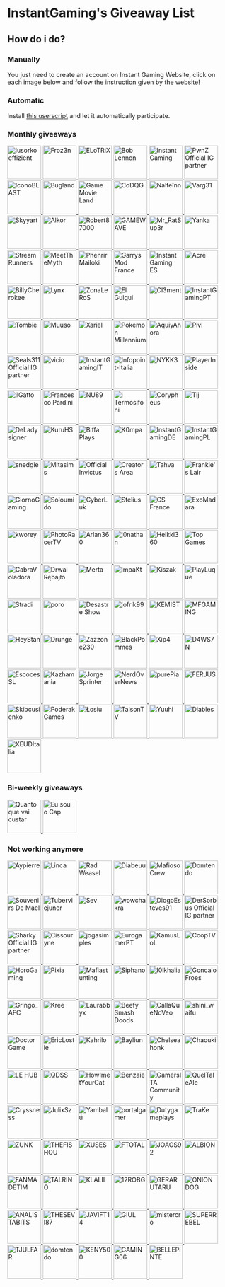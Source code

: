 # InstantGaming's Giveaway List

## How do i do?

### Manually

You just need to create an account on Instant Gaming Website, click on each image below and follow the instruction given by the website!

### Automatic

Install [this userscript](https://github.com/enzomtpYT/InstantGaming-Giveaway-AutoParticipate) and let it automatically participate.


### Monthly giveaways

<p id="Monthly giveaways" align="left">
    <a class="giveaway" href="https://www.instant-gaming.com/fr/giveaway/LUSORKOEFFIZIENT" target="_blank" rel="noreferrer">
        <img src="https://gaming-cdn.com/images/avatars/8124578-1565266897.jpg" alt="lusorkoeffizient" width="76" height="76" />
    </a> 
    <a class="giveaway" href="https://www.instant-gaming.com/fr/giveaway/FROZ3N" target="_blank" rel="noreferrer">
        <img src="https://gaming-cdn.com/images/avatars/1016668-1682448159.jpg" alt="Froz3n" width="76" height="76" />
    </a> 
    <a class="giveaway" href="https://www.instant-gaming.com/fr/giveaway/ELOTRIX" target="_blank" rel="noreferrer">
        <img src="https://gaming-cdn.com/images/avatars/9351061-1578514985.jpg" alt="ELoTRiX" width="76" height="76" />
    </a> 
    <a class="giveaway" href="https://www.instant-gaming.com/fr/giveaway/BOBLENNON" target="_blank" rel="noreferrer">
        <img src="https://gaming-cdn.com/images/avatars/12254287-1660306272.jpg" alt="Bob Lennon" width="76" height="76" />
    </a>
    <a class="giveaway" href="https://www.instant-gaming.com/fr/giveaway/INSTANTGAMING" target="_blank" rel="noreferrer">
        <img src="https://gaming-cdn.com/images/avatars/2700115-1546959181.jpg" alt="Instant Gaming" width="76" height="76" />
    </a> 
    <a class="giveaway" href="https://www.instant-gaming.com/fr/giveaway/SUPREMELEADER" target="_blank" rel="noreferrer">
        <img src="https://gaming-cdn.com/images/avatars/1716955-1681777192.jpg" alt="PwnZ Official IG partner" width="76" height="76" />
    </a> 
    <a class="giveaway" href="https://www.instant-gaming.com/fr/giveaway/ICONOBLAST" target="_blank" rel="noreferrer">
        <img src="https://gaming-cdn.com/images/avatars/173704-1571080323.jpg" alt="IconoBLAST" width="76" height="76" />
    </a> 
    <a class="giveaway" href="https://www.instant-gaming.com/fr/giveaway/bugland" target="_blank" rel="noreferrer">
        <img src="https://gaming-cdn.com/images/avatars/3009082-1540312665.jpg" alt="Bugland" width="76" height="76" />
    </a> 
    <a class="giveaway" href="https://www.instant-gaming.com/fr/giveaway/GAMEMOVIELAND" target="_blank" rel="noreferrer">
        <img src="https://gaming-cdn.com/images/avatars/170629-1547987125.jpg" alt="Game Movie Land" width="76" height="76" />
    </a> 
    <a class="giveaway" href="https://www.instant-gaming.com/fr/giveaway/CODQG" target="_blank" rel="noreferrer">
        <img src="https://gaming-cdn.com/images/avatars/452863-1561392211.jpg" alt="CoDQG" width="76" height="76" />
    </a> 
    <a class="giveaway" href="https://www.instant-gaming.com/fr/giveaway/NALFEINN" target="_blank" rel="noreferrer">
        <img src="https://gaming-cdn.com/images/avatars/2210688-1649113160.jpg" alt="Nalfeïnn" width="76" height="76" />
    </a> 
    <a class="giveaway" href="https://www.instant-gaming.com/fr/giveaway/VARG" target="_blank" rel="noreferrer">
        <img src="https://gaming-cdn.com/images/avatars/5518320-1553640087.jpg" alt="Varg31" width="76" height="76" />
    </a> 
    <a class="giveaway" href="https://www.instant-gaming.com/fr/giveaway/skyyart" target="_blank" rel="noreferrer">
        <img src="https://gaming-cdn.com/images/avatars/8099122-1564755224.jpg" alt="Skyyart" width="76" height="76" />
    </a> 
    <a class="giveaway" href="https://www.instant-gaming.com/fr/giveaway/ALKOR" target="_blank" rel="noreferrer">
        <img src="https://gaming-cdn.com/images/avatars/4684425-1617274240.jpg" alt="Alkor" width="76" height="76" />
    </a> 
    <a class="giveaway" href="https://www.instant-gaming.com/fr/giveaway/ROBERT" target="_blank" rel="noreferrer">
        <img src="https://gaming-cdn.com/images/avatars/765860-1527847205.jpg" alt="Robert87000" width="76" height="76" />
    </a> 
    <a class="giveaway" href="https://www.instant-gaming.com/fr/giveaway/GAMEWAVE" target="_blank" rel="noreferrer">
        <img src="https://gaming-cdn.com/images/avatars/3297504-1554723487.jpg" alt="GAMEWAVE" width="76" height="76" />
    </a> 
    <a class="giveaway" href="https://www.instant-gaming.com/fr/giveaway/RATSUPER" target="_blank" rel="noreferrer">
        <img src="https://gaming-cdn.com/images/avatars/162664-1527173086.jpg" alt="Mr_RatSup3r" width="76" height="76" />
    </a> 
    <a class="giveaway" href="https://www.instant-gaming.com/fr/giveaway/YANKA" target="_blank" rel="noreferrer">
        <img src="https://gaming-cdn.com/images/avatars/17791717-1684537536.jpg" alt="Yanka" width="76" height="76" />
    </a> 
    <a class="giveaway" href="https://www.instant-gaming.com/fr/giveaway/STREAMRUNNERS" target="_blank" rel="noreferrer">
        <img src="https://gaming-cdn.com/images/avatars/15530490-1634564097.jpg" alt="StreamRunners" width="76" height="76" />
    </a> 
    <a class="giveaway" href="https://www.instant-gaming.com/fr/giveaway/MeetTheMyth" target="_blank" rel="noreferrer">
        <img src="https://gaming-cdn.com/images/avatars/911134-1650630244.jpg" alt="MeetTheMyth" width="76" height="76" />
    </a> 
    <a class="giveaway" href="https://www.instant-gaming.com/fr/giveaway/PHENRIR" target="_blank" rel="noreferrer">
        <img src="https://gaming-cdn.com/images/avatars/16050488-1638352180.jpg" alt="Phenrir Mailoki" width="76" height="76" />
    </a> 
    <a class="giveaway" href="https://www.instant-gaming.com/fr/giveaway/GMODFR" target="_blank" rel="noreferrer">
        <img src="https://gaming-cdn.com/images/avatars/15499812-1646775114.jpg" alt="Garrys Mod France" width="76" height="76" />
    </a> 
    <a class="giveaway" href="https://www.instant-gaming.com/fr/giveaway/INSTANTGAMINGES" target="_blank" rel="noreferrer">
        <img src="https://gaming-cdn.com/images/avatars/825485-1683532505.jpg" alt="Instant Gaming ES" width="76" height="76" />
    </a> 
    <a class="giveaway" href="https://www.instant-gaming.com/fr/giveaway/ACRE" target="_blank" rel="noreferrer">
        <img src="https://gaming-cdn.com/images/avatars/2550652-1614044439.jpg" alt="Acre" width="76" height="76" />
    </a> 
    <a class="giveaway" href="https://www.instant-gaming.com/fr/giveaway/BILLYCHEROKEE" target="_blank" rel="noreferrer">
        <img src="https://gaming-cdn.com/images/avatars/2072378-1604485229.jpg" alt="BillyCherokee" width="76" height="76" />
    </a> 
    <a class="giveaway" href="https://www.instant-gaming.com/fr/giveaway/LYNX" target="_blank" rel="noreferrer">
        <img src="https://gaming-cdn.com/images/avatars/2437583-1659723926.jpg" alt="Lynx" width="76" height="76" />
    </a> 
    <a class="giveaway" href="https://www.instant-gaming.com/fr/giveaway/ZONALEROS" target="_blank" rel="noreferrer">
        <img src="https://gaming-cdn.com/images/avatars/13745456-1614222765.jpg" alt="ZonaLeRoS" width="76" height="76" />
    </a> 
    <a class="giveaway" href="https://www.instant-gaming.com/fr/giveaway/GUIGUI" target="_blank" rel="noreferrer">
        <img src="https://gaming-cdn.com/images/avatars/262337-1647999658.jpg" alt="El Guigui" width="76" height="76" />
    </a> 
    <a class="giveaway" href="https://www.instant-gaming.com/fr/giveaway/PORAID" target="_blank" rel="noreferrer">
        <img src="https://gaming-cdn.com/images/avatars/5324059-1634130045.jpg" alt="Cl3ment" width="76" height="76" />
    </a> 
    <a class="giveaway" href="https://www.instant-gaming.com/fr/giveaway/INSTANTGAMINGPT" target="_blank" rel="noreferrer">
        <img src="https://gaming-cdn.com/images/avatars/16693760-1689603180.jpg" alt="InstantGamingPT" width="76" height="76" />
    </a> 
    <a class="giveaway" href="https://www.instant-gaming.com/fr/giveaway/TOMBIE" target="_blank" rel="noreferrer">
        <img src="https://gaming-cdn.com/images/avatars/7276237-1585753188.jpg" alt="Tombie" width="76" height="76" />
    </a> 
    <a class="giveaway" href="https://www.instant-gaming.com/fr/giveaway/muusoo" target="_blank" rel="noreferrer">
        <img src="https://gaming-cdn.com/images/avatars/6107700-1630593332.jpg" alt="Muuso" width="76" height="76" />
    </a> 
    <a class="giveaway" href="https://www.instant-gaming.com/fr/giveaway/xariel" target="_blank" rel="noreferrer">
        <img src="https://gaming-cdn.com/images/avatars/767265-1595434670.jpg" alt="Xariel" width="76" height="76" />
    </a> 
    <a class="giveaway" href="https://www.instant-gaming.com/fr/giveaway/POKEMONMILLENNIUM" target="_blank" rel="noreferrer">
        <img src="https://gaming-cdn.com/images/avatars/8857101-1582127081.jpg" alt="Pokemon Millennium" width="76" height="76"/>
    </a>
    <a class="giveaway" href="https://www.instant-gaming.com/fr/giveaway/AQUIYAHORA" target="_blank" rel="noreferrer">
        <img src="https://gaming-cdn.com/images/avatars/5219782-1581748271.jpg" alt="AquiyAhora" width="76" height="76" />
    </a> 
    <a class="giveaway" href="https://www.instant-gaming.com/fr/giveaway/PIVI" target="_blank" rel="noreferrer">
        <img src="https://gaming-cdn.com/images/avatars/8850456-1573572198.jpg" alt="Pivi" width="76" height="76" />
    </a> 
    <a class="giveaway" href="https://www.instant-gaming.com/fr/giveaway/Seals311" target="_blank" rel="noreferrer">
        <img src="https://gaming-cdn.com/images/avatars/3502745-1617900174.jpg" alt="Seals311 Official IG partner" width="76" height="76" />
    </a> 
    <a class="giveaway" href="https://www.instant-gaming.com/fr/giveaway/vicio" target="_blank" rel="noreferrer">
        <img src="https://gaming-cdn.com/images/avatars/881499-1523615431.jpg" alt="vicio" width="76" height="76" />
    </a> 
    <a class="giveaway" href="https://www.instant-gaming.com/fr/giveaway/INSTANTGAMINGITALIA" target="_blank" rel="noreferrer">
        <img src="https://gaming-cdn.com/images/avatars/7534356-1687868492.jpg" alt="InstantGamingIT" width="76" height="76" />
    </a> 
    <a class="giveaway" href="https://www.instant-gaming.com/fr/giveaway/INFOPOINT-ITALIA" target="_blank" rel="noreferrer">
        <img src="https://gaming-cdn.com/images/avatars/5022391-1620639580.jpg" alt="Infopoint-Italia" width="76" height="76" />
    </a> 
    <a class="giveaway" href="https://www.instant-gaming.com/fr/giveaway/NYKK3" target="_blank" rel="noreferrer">
        <img src="https://gaming-cdn.com/images/avatars/560668-1500305390.jpg" alt="NYKK3" width="76" height="76" />
    </a> 
    <a class="giveaway" href="https://www.instant-gaming.com/fr/giveaway/PLAYERINSIDE" target="_blank" rel="noreferrer">
        <img src="https://gaming-cdn.com/images/avatars/1115181-1694833323.jpg" alt="PlayerInside" width="76" height="76" />
    </a> 
    <a class="giveaway" href="https://www.instant-gaming.com/fr/giveaway/ILGATTOSULTUBO" target="_blank" rel="noreferrer">
        <img src="https://gaming-cdn.com/images/avatars/539151-1690300630.jpg" alt="ilGatto" width="76" height="76" />
    </a> 
    <a class="giveaway" href="https://www.instant-gaming.com/fr/giveaway/FRANCESCOPARDINI" target="_blank" rel="noreferrer">
        <img src="https://gaming-cdn.com/images/avatars/9461224-1581008870.jpg" alt="Francesco Pardini" width="76" height="76" />
    </a> 
    <a class="giveaway" href="https://www.instant-gaming.com/fr/giveaway/NU89" target="_blank" rel="noreferrer">
        <img src="https://gaming-cdn.com/images/avatars/3123668-1636629261.jpg" alt="NU89" width="76" height="76" />
    </a> 
    <a class="giveaway" href="https://www.instant-gaming.com/fr/giveaway/ITERMOSIFONI" target="_blank" rel="noreferrer">
        <img src="https://gaming-cdn.com/images/avatars/811973-1557938063.jpg" alt="i Termosifoni" width="76" height="76" />
    </a>
    <a class="giveaway" href="https://www.instant-gaming.com/fr/giveaway/CORYPHEUS" target="_blank" rel="noreferrer">
        <img src="https://gaming-cdn.com/images/avatars/15398397-1632480753.jpg" alt="Corypheus" width="76" height="76" />
    </a> 
    <a class="giveaway" href="https://www.instant-gaming.com/fr/giveaway/THETJI" target="_blank" rel="noreferrer">
        <img src="https://gaming-cdn.com/images/avatars/17123566-1647950384.jpg" alt="Tij" width="76" height="76" />
    </a> 
    <a class="giveaway" href="https://www.instant-gaming.com/fr/giveaway/deladysigner" target="_blank" rel="noreferrer">
        <img src="https://gaming-cdn.com/images/avatars/7761723-1615476784.jpg" alt="DeLadysigner" width="76" height="76" />
    </a> 
    <a class="giveaway" href="https://www.instant-gaming.com/fr/giveaway/KURU" target="_blank" rel="noreferrer">
        <img src="https://gaming-cdn.com/images/avatars/8991415-1574995082.jpg" alt="KuruHS" width="76" height="76" />
    </a> 
    <a class="giveaway" href="https://www.instant-gaming.com/fr/giveaway/biffa" target="_blank" rel="noreferrer">
        <img src="https://gaming-cdn.com/images/avatars/21867230-1698315461.jpg" alt="Biffa Plays" width="76" height="76" />
    </a> 
    <a class="giveaway" href="https://www.instant-gaming.com/fr/giveaway/K0MPA" target="_blank" rel="noreferrer">
        <img src="https://gaming-cdn.com/images/avatars/17310536-1649317648.jpg" alt="K0mpa" width="76" height="76" />
    </a> 
    <a class="giveaway" href="https://www.instant-gaming.com/fr/giveaway/instantgamingde" target="_blank" rel="noreferrer">
        <img src="https://gaming-cdn.com/images/avatars/2700115-1699892940.jpg" alt="InstantGamingDE" width="76" height="76" />
    </a> 
    <a class="giveaway" href="https://www.instant-gaming.com/fr/giveaway/INSTANTGAMINGPL" target="_blank" rel="noreferrer">
        <img src="https://gaming-cdn.com/images/avatars/2700115-1699892940.jpg" alt="InstantGamingPL" width="76" height="76" />
    </a> 
    <a class="giveaway" href="https://www.instant-gaming.com/fr/giveaway/snedgie" target="_blank" rel="noreferrer">
        <img src="https://gaming-cdn.com/images/avatars/23507458-1709662317.jpg" alt="snedgie" width="76" height="76" />
    </a> 
    <a class="giveaway" href="https://www.instant-gaming.com/fr/giveaway/mitasims" target="_blank" rel="noreferrer">
        <img src="https://gaming-cdn.com/images/avatars/20860359-1685554038.jpg" alt="Mitasims" width="76" height="76" />
    </a>
    <a class="giveaway" href="https://www.instant-gaming.com/fr/giveaway/officialinvictus" target="_blank" rel="noreferrer">
        <img src="https://gaming-cdn.com/images/avatars/21241269-1689851267.jpg" alt="Official Invictus" width="76" height="76" />
    </a>
    <a class="giveaway" href="https://www.instant-gaming.com/fr/giveaway/GCA" target="_blank" rel="noreferrer">
        <img src="https://gaming-cdn.com/images/avatars/3773947-1698238052.jpg" alt="Creators Area" width="76" height="76" />
    </a>
    <a class="giveaway" href="https://www.instant-gaming.com/fr/giveaway/tahva" target="_blank" rel="noreferrer">
        <img src="https://gaming-cdn.com/images/avatars/10646155-1708975800.jpg" alt="Tahva" width="76" height="76" />
    </a>
    <a class="giveaway" href="https://www.instant-gaming.com/fr/giveaway/frankieslair" target="_blank" rel="noreferrer">
        <img src="https://gaming-cdn.com/images/avatars/23820479-1712567596.jpg" alt="Frankie's Lair" width="76" height="76" />
    </a>
    <a class="giveaway" href="https://www.instant-gaming.com/fr/giveaway/GIORNOGAMING" target="_blank" rel="noreferrer">
        <img src="https://gaming-cdn.com/images/avatars/4011018-1561985872.jpg" alt="GiornoGaming" width="76" height="76" />
    </a>
    <a class="giveaway" href="https://www.instant-gaming.com/fr/giveaway/SOLOUMIDO" target="_blank" rel="noreferrer">
        <img src="https://gaming-cdn.com/images/avatars/12543134-1662069422.jpg" alt="Soloumido" width="76" height="76" />
    </a>
    <a class="giveaway" href="https://www.instant-gaming.com/fr/giveaway/CYBERLUK" target="_blank" rel="noreferrer">
        <img src="https://gaming-cdn.com/images/avatars/9983452-1617873810.jpg" alt="CyberLuk" width="76" height="76" />
    </a>
    <a class="giveaway" href="https://www.instant-gaming.com/fr/giveaway/STELIUS" target="_blank" rel="noreferrer">
        <img src="https://gaming-cdn.com/images/avatars/6294915-1637162339.jpg" alt="Stelius" width="76" height="76" />
    </a>
    <a class="giveaway" href="https://www.instant-gaming.com/fr/giveaway/CSGOFR" target="_blank" rel="noreferrer">
        <img src="https://gaming-cdn.com/images/avatars/1994535-1695849965.jpg" alt="CS France" width="76" height="76" />
    </a>
    <a class="giveaway" href="https://www.instant-gaming.com/fr/giveaway/EXOMADARA" target="_blank" rel="noreferrer">
        <img src="https://gaming-cdn.com/images/avatars/859995-1693223960.jpg" alt="ExoMadara" width="76" height="76" />
    </a>
    <a class="giveaway" href="https://www.instant-gaming.com/fr/giveaway/KWOREY" target="_blank" rel="noreferrer">
        <img src="https://gaming-cdn.com/images/avatars/1599623-1603853393.jpg" alt="kworey" width="76" height="76" />
    </a>
    <a class="giveaway" href="https://www.instant-gaming.com/fr/giveaway/PHOTORACERTV" target="_blank" rel="noreferrer">
        <img src="https://gaming-cdn.com/images/avatars/11519077-1621966067.jpg" alt="PhotoRacerTV" width="76" height="76" />
    </a>
    <a class="giveaway" href="https://www.instant-gaming.com/fr/giveaway/ARLAN360" target="_blank" rel="noreferrer">
        <img src="https://gaming-cdn.com/images/avatars/19166590-1670176579.jpg" alt="Arlan360" width="76" height="76" />
    </a>
    <a class="giveaway" href="https://www.instant-gaming.com/fr/giveaway/j0nathan" target="_blank" rel="noreferrer">
        <img src="https://gaming-cdn.com/images/avatars/32491-1612461730.jpg" alt="j0nathan" width="76" height="76" />
    </a>
    <a class="giveaway" href="https://www.instant-gaming.com/fr/giveaway/HEIKKI360" target="_blank" rel="noreferrer">
        <img src="https://gaming-cdn.com/images/avatars/7276336-1553876546.jpg" alt="Heikki360" width="76" height="76" />
    </a>
    <a class="giveaway" href="https://www.instant-gaming.com/fr/giveaway/topgames" target="_blank" rel="noreferrer">
        <img src="https://gaming-cdn.com/images/avatars/3694635-1636126807.jpg" alt="Top Games" width="76" height="76" />
    </a>
    <a class="giveaway" href="https://www.instant-gaming.com/fr/giveaway/CABRAVOLADORA" target="_blank" rel="noreferrer">
        <img src="https://gaming-cdn.com/images/avatars/367168-1463061235.jpg" alt="CabraVoladora" width="76" height="76" />
    </a>
    <a class="giveaway" href="https://www.instant-gaming.com/fr/giveaway/DRWAL" target="_blank" rel="noreferrer">
        <img src="https://gaming-cdn.com/images/avatars/16373643-1644843063.jpg" alt="Drwal Rębajło" width="76" height="76" />
    </a>
    <a class="giveaway" href="https://www.instant-gaming.com/fr/giveaway/MERTA" target="_blank" rel="noreferrer">
        <img src="https://gaming-cdn.com/images/avatars/16704111-1643815283.jpg" alt="Merta" width="76" height="76" />
    </a>
    <a class="giveaway" href="https://www.instant-gaming.com/fr/giveaway/IMPAKT" target="_blank" rel="noreferrer">
        <img src="https://gaming-cdn.com/images/avatars/9828884-1649672897.jpg" alt="impaKt" width="76" height="76" />
    </a>
    <a class="giveaway" href="https://www.instant-gaming.com/fr/giveaway/kiszak" target="_blank" rel="noreferrer">
        <img src="https://gaming-cdn.com/images/avatars/16472848-1693834365.jpg" alt="Kiszak" width="76" height="76" />
    </a>
    <a class="giveaway" href="https://www.instant-gaming.com/fr/giveaway/playluque" target="_blank" rel="noreferrer">
        <img src="https://gaming-cdn.com/images/avatars/21036547-1687441412.jpg" alt="PlayLuque" width="76" height="76" />
    </a>
    <a class="giveaway" href="https://www.instant-gaming.com/fr/giveaway/STRADI" target="_blank" rel="noreferrer">
        <img src="https://gaming-cdn.com/images/avatars/2544880-1691670477.jpg" alt="Stradi" width="76" height="76" />
    </a>
    <a class="giveaway" href="https://www.instant-gaming.com/fr/giveaway/poro" target="_blank" rel="noreferrer">
        <img src="https://gaming-cdn.com/images/avatars/24150014-1715595420.jpg" alt="poro" width="76" height="76" />
    </a>
    <a class="giveaway" href="https://www.instant-gaming.com/fr/giveaway/DESASTRESHOW" target="_blank" rel="noreferrer">
        <img src="https://gaming-cdn.com/images/avatars/1897045-1617093992.jpg" alt="Desastre Show" width="76" height="76" />
    </a> 
    <a class="giveaway" href="https://www.instant-gaming.com/fr/giveaway/JOFRIK99" target="_blank" rel="noreferrer">
        <img src="https://gaming-cdn.com/images/avatars/16861995-1676462477.jpg" alt="jofrik99" width="76" height="76" />
    </a> 
    <a class="giveaway" href="https://www.instant-gaming.com/fr/giveaway/kemist" target="_blank" rel="noreferrer">
        <img src="https://gaming-cdn.com/images/avatars/7994803-1650052388.jpg" alt="KEMIST" width="76" height="76" />
    </a>
    <a class="giveaway" href="https://www.instant-gaming.com/fr/giveaway/MFGAMING" target="_blank" rel="noreferrer">
        <img src="https://gaming-cdn.com/images/avatars/17307721-1649242244.jpg" alt="MFGAMING" width="76" height="76" />
    </a>
    <a class="giveaway" href="https://www.instant-gaming.com/fr/giveaway/heystan" target="_blank" rel="noreferrer">
        <img src="https://gaming-cdn.com/themes/igv2/images/avatar2.svg" alt="HeyStan" width="76" height="76" />
    </a>
    <a class="giveaway" href="https://www.instant-gaming.com/fr/giveaway/drunge" target="_blank" rel="noreferrer">
        <img src="https://gaming-cdn.com/images/avatars/2871044-1706278970.jpg" alt="Drunge" width="76" height="76" />
    </a>
    <a class="giveaway" href="https://www.instant-gaming.com/fr/giveaway/Zazza23" target="_blank" rel="noreferrer">
        <img src="https://gaming-cdn.com/images/avatars/942998-1720514395.jpg" alt="Zazzone230" width="76" height="76" />
    </a>
    <a class="giveaway" href="https://www.instant-gaming.com/fr/giveaway/blackpommes" target="_blank" rel="noreferrer">
        <img src="https://gaming-cdn.com/images/avatars/14294886-1712926805.jpg" alt="BlackPommes" width="76" height="76" />
    </a>
    <a class="giveaway" href="https://www.instant-gaming.com/fr/giveaway/xip4" target="_blank" rel="noreferrer">
        <img src="https://gaming-cdn.com/images/avatars/2750068-1715779181.jpg" alt="Xip4" width="76" height="76" />
    </a>
    <a class="giveaway" href="https://www.instant-gaming.com/fr/giveaway/D4WS7N" target="_blank" rel="noreferrer">
        <img src="https://gaming-cdn.com/images/avatars/11756968-1739199689.jpg" alt="D4WS7N" width="76" height="76" />
    </a>
    <a class="giveaway" href="https://www.instant-gaming.com/fr/giveaway/ELESCOCES" target="_blank" rel="noreferrer">
        <img src="https://gaming-cdn.com/images/avatars/3416042-1572361219.jpg" alt="EscocesSL" width="76" height="76" />
    </a>
    <a class="giveaway" href="https://www.instant-gaming.com/fr/giveaway/KAZHAMANIA" target="_blank" rel="noreferrer">
        <img src="https://gaming-cdn.com/images/avatars/944690-1649746774.jpg" alt="Kazhamania" width="76" height="76" />
    </a>
    <a class="giveaway" href="https://www.instant-gaming.com/fr/giveaway/JORGESPRINTER" target="_blank" rel="noreferrer">
        <img src="https://gaming-cdn.com/images/avatars/9081035-1741451116.jpg" alt="Jorge Sprinter" width="76" height="76" />
    </a>
    <a class="giveaway" href="https://www.instant-gaming.com/fr/giveaway/NERDOVERNEWS" target="_blank" rel="noreferrer">
        <img src="https://gaming-cdn.com/images/avatars/11302458-1591186018.jpg" alt="NerdOverNews" width="76" height="76" />
    </a>
    <a class="giveaway" href="https://www.instant-gaming.com/fr/giveaway/PUREPIA" target="_blank" rel="noreferrer">
        <img src="https://gaming-cdn.com/images/avatars/15569896-1728224124.jpg" alt="purePia" width="76" height="76" />
    </a>
    <a class="giveaway" href="https://www.instant-gaming.com/fr/giveaway/FERJUS" target="_blank" rel="noreferrer">
        <img src="https://gaming-cdn.com/images/avatars/6307088-1644577438.jpg" alt="FERJUS" width="76" height="76" />
    </a>
    <a class="giveaway" href="https://www.instant-gaming.com/fr/giveaway/SKIBCUSIENKO" target="_blank" rel="noreferrer">
        <img src="https://gaming-cdn.com/images/avatars/18559681-1662976456.jpg" alt="Skibcusienko" width="76" height="76" />
    </a>
    <a class="giveaway" href="https://www.instant-gaming.com/fr/giveaway/PODERAK" target="_blank" rel="noreferrer">
        <img src="https://gaming-cdn.com/images/avatars/4559777-1593120204.jpg" alt="PoderakGames" width="76" height="76" />
    </a>
    <a class="giveaway" href="https://www.instant-gaming.com/fr/giveaway/losiu" target="_blank" rel="noreferrer">
        <img src="https://gaming-cdn.com/images/avatars/16899979-1646305428.jpg" alt="Łosiu" width="76" height="76" />
    </a>
    <a class="giveaway" href="https://www.instant-gaming.com/fr/giveaway/T4ISON" target="_blank" rel="noreferrer">
        <img src="https://gaming-cdn.com/images/avatars/1065327-1498658062.jpg" alt="TaisonTV" width="76" height="76" />
    </a>
    <a class="giveaway" href="https://www.instant-gaming.com/fr/giveaway/YUUHI" target="_blank" rel="noreferrer">
        <img src="https://gaming-cdn.com/images/avatars/16736455-1653230178.jpg" alt="Yuuhi" width="76" height="76" />
    </a>
    <a class="giveaway" href="https://www.instant-gaming.com/fr/giveaway/diables" target="_blank" rel="noreferrer">
        <img src="https://gaming-cdn.com/images/avatars/22283350-1721117689.jpg" alt="Diables" width="76" height="76" />
    </a>
    <a class="giveaway" href="https://www.instant-gaming.com/fr/giveaway/xeuditalia" target="_blank" rel="noreferrer">
        <img src="https://gaming-cdn.com/images/avatars/10414635-1652108863.jpg" alt="XEUDItalia" width="76" height="76" />
    </a>
</p>

### Bi-weekly giveaways

<p id="Bi-weekly giveaways" align="left">
    <a class="giveaway" href="https://www.instant-gaming.com/fr/giveaway/quantoquevaicustar" target="_blank" rel="noreferrer">
        <img src="https://gaming-cdn.com/images/avatars/24567717-1719927759.jpg" alt="Quanto que vai custar" width="76" height="76" />
    </a>
    <a class="giveaway" href="https://www.instant-gaming.com/fr/giveaway/eusouocap" target="_blank" rel="noreferrer">
        <img src="https://gaming-cdn.com/images/avatars/25089307-1725023867.jpg" alt="Eu sou o Cap" width="76" height="76" />
    </a>
</p>

### Not working anymore

<p align="left">
    <a class="giveaway" href="https://www.instant-gaming.com/fr/giveaway/AYPIERRE" target="_blank" rel="noreferrer">
        <img src="https://gaming-cdn.com/images/avatars/11592592-1594037728.jpg" alt="Aypierre" width="76" height="76" />
    </a>
    <a class="giveaway" href="https://www.instant-gaming.com/fr/giveaway/linca" target="_blank" rel="noreferrer">
        <img src="https://gaming-cdn.com/images/avatars/19908306-1688124711.jpg" alt="Linca" width="76" height="76" />
    </a>
    <a class="giveaway" href="https://www.instant-gaming.com/fr/giveaway/RADWEASEL" target="_blank" rel="noreferrer">
        <img src="https://gaming-cdn.com/images/avatars/1963208-1580302628.jpg" alt="Rad Weasel" width="76" height="76" />
    </a> 
    <a class="giveaway" href="https://www.instant-gaming.com/fr/giveaway/DIABEUU" target="_blank" rel="noreferrer">
        <img src="https://gaming-cdn.com/images/avatars/16462243-1641829012.jpg" alt="Diabeuu" width="76" height="76" />
    </a> 
    <a class="giveaway" href="https://www.instant-gaming.com/fr/giveaway/MAFIOSOCREW" target="_blank" rel="noreferrer">
        <img src="https://gaming-cdn.com/images/avatars/11440112-1623919337.jpg" alt="Mafioso Crew" width="76" height="76" />
    </a> 
    <a class="giveaway" href="https://www.instant-gaming.com/fr/giveaway/domtendo" target="_blank" rel="noreferrer">
        <img src="https://gaming-cdn.com/images/avatars/12234229-1675198346.jpg" alt="Domtendo" width="76" height="76" />
    </a>
    <a class="giveaway" href="https://www.instant-gaming.com/fr/giveaway/souvenirsdemael" target="_blank" rel="noreferrer">
        <img src="https://gaming-cdn.com/images/avatars/2274022-1700917198.jpg" alt="Souvenirs De Mael" width="76" height="76" />
    </a>
    <a class="giveaway" href="https://www.instant-gaming.com/fr/giveaway/TUBERVIEJUNER" target="_blank" rel="noreferrer">
        <img src="https://gaming-cdn.com/images/avatars/9996845-1664208358.jpg" alt="Tuberviejuner" width="76" height="76" />
    </a> 
    <a class="giveaway" href="https://www.instant-gaming.com/fr/giveaway/SEV" target="_blank" rel="noreferrer">
        <img src="https://gaming-cdn.com/images/avatars/10224464-1585925716.jpg" alt="Sev" width="76" height="76" />
    </a> 
    <a class="giveaway" href="https://www.instant-gaming.com/fr/giveaway/PYPGAMERS" target="_blank" rel="noreferrer">
        <img src="https://gaming-cdn.com/images/avatars/5175892-1523989408.jpg" alt="wowchakra" width="76" height="76" />
    </a> 
    <a class="giveaway" href="https://www.instant-gaming.com/fr/giveaway/DIOGOESTEVES" target="_blank" rel="noreferrer">
        <img src="https://gaming-cdn.com/images/avatars/15100457-1629461201.jpg" alt="DiogoEsteves91" width="76" height="76" />
    </a> 
    <a class="giveaway" href="https://www.instant-gaming.com/fr/giveaway/DERSORBUS" target="_blank" rel="noreferrer">
        <img src="https://gaming-cdn.com/images/avatars/8739832-1572541038.jpg" alt="DerSorbus Official IG partner" width="76" height="76" />
    </a> 
    <a class="giveaway" href="https://www.instant-gaming.com/fr/giveaway/sharky" target="_blank" rel="noreferrer">
        <img src="https://gaming-cdn.com/images/avatars/5230971-1677019101.jpg" alt="Sharky Official IG partner" width="76" height="76" />
    </a> 
    <a class="giveaway" href="https://www.instant-gaming.com/fr/giveaway/cissouryne" target="_blank" rel="noreferrer">
        <img src="https://gaming-cdn.com/images/avatars/7984380-1676733343.jpg" alt="Cissouryne" width="76" height="76" />
    </a> 
    <a class="giveaway" href="https://www.instant-gaming.com/fr/giveaway/JOGASIMPLES" target="_blank" rel="noreferrer">
        <img src="https://gaming-cdn.com/images/avatars/4910326-1659026696.jpg" alt="jogasimples" width="76" height="76" />
    </a> 
    <a class="giveaway" href="https://www.instant-gaming.com/fr/giveaway/EUROGAMERPT" target="_blank" rel="noreferrer">
        <img src="https://gaming-cdn.com/images/avatars/17661741-1655123091.jpg" alt="EurogamerPT" width="76" height="76" />
    </a>
    <a class="giveaway" href="https://www.instant-gaming.com/fr/giveaway/KAMUSLOL" target="_blank" rel="noreferrer">
        <img src="https://gaming-cdn.com/images/avatars/15057103-1651783439.jpg" alt="KamusLoL" width="76" height="76" />
    </a> 
    <a class="giveaway" href="https://www.instant-gaming.com/fr/giveaway/cooptv" target="_blank" rel="noreferrer">
        <img src="https://gaming-cdn.com/themes/igv2/images/avatar2.svg" alt="CoopTV" width="76" height="76" />
    </a>
    <a class="giveaway" href="https://www.instant-gaming.com/fr/giveaway/HOROKUSSA" target="_blank" rel="noreferrer">
        <img src="https://gaming-cdn.com/images/avatars/6407964-1698913270.jpg" alt="HoroGaming" width="76" height="76" />
    </a>
    <a class="giveaway" href="https://www.instant-gaming.com/fr/giveaway/PIXIA" target="_blank" rel="noreferrer">
        <img src="https://gaming-cdn.com/images/avatars/7831487-1561130856.jpg" alt="Pixia" width="76" height="76" />
    </a>
    <a class="giveaway" href="https://www.instant-gaming.com/fr/giveaway/MAFIASTUNTING" target="_blank" rel="noreferrer">
        <img src="https://gaming-cdn.com/images/avatars/11592735-1594039464.jpg" alt="Mafiastunting" width="76" height="76" />
    </a>
    <a class="giveaway" href="https://www.instant-gaming.com/fr/giveaway/SIPHANO" target="_blank" rel="noreferrer">
        <img src="https://gaming-cdn.com/images/avatars/11592640-1594134353.jpg" alt="Siphano" width="76" height="76" />
    </a> 
    <a class="giveaway" href="https://www.instant-gaming.com/fr/giveaway/L0LKHALIA" target="_blank" rel="noreferrer">
        <img src="https://gaming-cdn.com/images/avatars/4967993-1592414336.jpg" alt="l0lkhalia" width="76" height="76" />
    </a> 
    <a class="giveaway" href="https://www.instant-gaming.com/fr/giveaway/GONCALOFROES" target="_blank" rel="noreferrer">
        <img src="https://gaming-cdn.com/images/avatars/15389337-1659363715.jpg" alt="GoncaloFroes" width="76" height="76" />
    </a> 
    <a class="giveaway" href="https://www.instant-gaming.com/fr/giveaway/gringo_afc" target="_blank" rel="noreferrer">
        <img src="https://gaming-cdn.com/images/avatars/22129526-1698161352.jpg" alt="Gringo_AFC" width="76" height="76" />
    </a> 
    <a class="giveaway" href="https://www.instant-gaming.com/fr/giveaway/kree" target="_blank" rel="noreferrer">
        <img src="https://gaming-cdn.com/images/avatars/21152867-1689094777.jpg" alt="Kree" width="76" height="76" />
    </a> 
    <a class="giveaway" href="https://www.instant-gaming.com/fr/giveaway/laurabbyx" target="_blank" rel="noreferrer">
        <img src="https://gaming-cdn.com/images/avatars/23659673-1710786509.jpg" alt="Laurabbyx" width="76" height="76" />
    </a> 
    <a class="giveaway" href="https://www.instant-gaming.com/fr/giveaway/beefysmashdoods" target="_blank" rel="noreferrer">
        <img src="https://gaming-cdn.com/images/avatars/23538384-1709550106.jpg" alt="Beefy Smash Doods" width="76" height="76" />
    </a>
    <a class="giveaway" href="https://www.instant-gaming.com/fr/giveaway/CALLAQUENOVEO" target="_blank" rel="noreferrer">
        <img src="https://gaming-cdn.com/images/avatars/18994389-1692445235.jpg" alt="CallaQueNoVeo" width="76" height="76" />
    </a>
    <a class="giveaway" href="https://www.instant-gaming.com/fr/giveaway/shiniwaifu" target="_blank" rel="noreferrer">
        <img src="https://gaming-cdn.com/images/avatars/23961129-1715698096.jpg" alt="shini_waifu" width="76" height="76" />
    </a>
    <a class="giveaway" href="https://www.instant-gaming.com/fr/giveaway/doctorgame" target="_blank" rel="noreferrer">
        <img src="https://gaming-cdn.com/images/avatars/23916965-1713908032.jpg" alt="Doctor Game" width="76" height="76" />
    </a>
    <a class="giveaway" href="https://www.instant-gaming.com/fr/giveaway/EricLostie" target="_blank" rel="noreferrer">
        <img src="https://gaming-cdn.com/images/avatars/9027557-1575631770.jpg" alt="EricLostie" width="76" height="76" />
    </a>
    <a class="giveaway" href="https://www.instant-gaming.com/fr/giveaway/kahrilo" target="_blank" rel="noreferrer">
        <img src="https://gaming-cdn.com/images/avatars/14557636-1691925369.jpg" alt="Kahrilo" width="76" height="76" />
    </a>
    <a class="giveaway" href="https://www.instant-gaming.com/fr/giveaway/Bayliun" target="_blank" rel="noreferrer">
        <img src="https://gaming-cdn.com/images/avatars/25627865-1728920835.jpg" alt="Bayliun" width="76" height="76" />
    </a>
    <a class="giveaway" href="https://www.instant-gaming.com/fr/giveaway/chelseahonk" target="_blank" rel="noreferrer">
        <img src="https://gaming-cdn.com/images/avatars/25176461-1730542890.jpg" alt="Chelseahonk" width="76" height="76" />
    </a>
    <a class="giveaway" href="https://www.instant-gaming.com/fr/giveaway/chaouki" target="_blank" rel="noreferrer">
        <img src="https://gaming-cdn.com/images/avatars/336149-1646325089.jpg" alt="Chaouki" width="76" height="76" />
    </a>
    <a class="giveaway" href="https://www.instant-gaming.com/fr/giveaway/SEGMENT" target="_blank" rel="noreferrer">
        <img src="https://gaming-cdn.com/images/avatars/14447951-1677748902.jpg" alt="LE HUB" width="76" height="76" />
    </a> 
    <a class="giveaway" href="https://www.instant-gaming.com/fr/giveaway/QDSS" target="_blank" rel="noreferrer">
        <img src="https://gaming-cdn.com/images/avatars/8851878-1587464483.jpg" alt="QDSS" width="76" height="76" />
    </a> 
    <a class="giveaway" href="https://www.instant-gaming.com/fr/giveaway/howimetyourcat" target="_blank" rel="noreferrer">
        <img src="https://gaming-cdn.com/images/avatars/2761556-1681806334.jpg" alt="HowImetYourCat" width="76" height="76" />
    </a> 
    <a class="giveaway" href="https://www.instant-gaming.com/fr/giveaway/benzaie" target="_blank" rel="noreferrer">
        <img src="https://gaming-cdn.com/images/avatars/22690348-1706715875.jpg" alt="Benzaie" width="76" height="76" />
    </a> 
    <a class="giveaway" href="https://www.instant-gaming.com/fr/giveaway/GAMERSITACOMMUNITY" target="_blank" rel="noreferrer">
        <img src="https://gaming-cdn.com/images/avatars/11758153-1595930018.jpg" alt="GamersITA Community" width="76" height="76" />
    </a>
    <a class="giveaway" href="https://www.instant-gaming.com/fr/giveaway/queltaleale" target="_blank" rel="noreferrer">
        <img src="https://gaming-cdn.com/images/avatars/857289-1687160343.jpg" alt="QuelTaleAle" width="76" height="76" />
    </a>
    <a class="giveaway" href="https://www.instant-gaming.com/fr/giveaway/cryssness" target="_blank" rel="noreferrer">
        <img src="https://gaming-cdn.com/images/avatars/3516897-1720037077.jpg" alt="Cryssness" width="76" height="76" />
    </a>
    <a class="giveaway" href="https://www.instant-gaming.com/fr/giveaway/JULIXSZ" target="_blank" rel="noreferrer">
        <img src="https://gaming-cdn.com/images/avatars/17310739-1649259316.jpg" alt="JulixSz" width="76" height="76" />
    </a> 
    <a class="giveaway" href="https://www.instant-gaming.com/fr/giveaway/YAMBALU" target="_blank" rel="noreferrer">
        <img src="https://gaming-cdn.com/images/avatars/1299958-1667123766.jpg" alt="Yambalú" width="76" height="76" />
    </a> 
    <a class="giveaway" href="https://www.instant-gaming.com/fr/giveaway/PORTALGAMER" target="_blank" rel="noreferrer">
        <img src="https://gaming-cdn.com/images/avatars/14576258-1649363215.jpg" alt="portalgamer" width="76" height="76" />
    </a> 
    <a class="giveaway" href="https://www.instant-gaming.com/fr/giveaway/dutygameplays" target="_blank" rel="noreferrer">
        <img src="https://gaming-cdn.com/images/avatars/3848254-1561022824.jpg" alt="Dutygameplays" width="76" height="76" />
    </a> 
    <a class="giveaway" href="https://www.instant-gaming.com/fr/giveaway/TraKe" target="_blank" rel="noreferrer">
        <img src="https://gaming-cdn.com/images/avatars/6419974-1729513520.jpg" alt="TraKe" width="76" height="76" />
    </a>
    <a class="giveaway" href="https://www.instant-gaming.com/fr/giveaway/ZUNK" target="_blank" rel="noreferrer">
        <img src="https://gaming-cdn.com/images/avatars/13695411-1614174687.jpg" alt="ZUNK" width="76" height="76" />
    </a>
    <a class="giveaway" href="https://www.instant-gaming.com/fr/giveaway/THEFISHOU" target="_blank" rel="noreferrer">
        <img src="https://gaming-cdn.com/themes/igv2/images/avatar2.svg" alt="THEFISHOU" width="76" height="76" />
    </a>
    <a class="giveaway" href="https://www.instant-gaming.com/fr/giveaway/XUSES" target="_blank" rel="noreferrer">
        <img src="https://gaming-cdn.com/images/avatars/11440956-1686355515.jpg" alt="XUSES" width="76" height="76" />
    </a>
    <a class="giveaway" href="https://www.instant-gaming.com/fr/giveaway/FTOTAL" target="_blank" rel="noreferrer">
        <img src="https://gaming-cdn.com/images/avatars/10093729-1604161163.jpg" alt="FTOTAL" width="76" height="76" />
    </a>
    <a class="giveaway" href="https://www.instant-gaming.com/fr/giveaway/JOAOS92" target="_blank" rel="noreferrer">
        <img src="https://gaming-cdn.com/images/avatars/6706390-1601913566.jpg" alt="JOAOS92" width="76" height="76" />
    </a>
    <a class="giveaway" href="https://www.instant-gaming.com/fr/giveaway/ALBION" target="_blank" rel="noreferrer">
        <img src="https://gaming-cdn.com/images/avatars/16053213-1638374513.jpg" alt="ALBION" width="76" height="76" />
    </a>
    <a class="giveaway" href="https://www.instant-gaming.com/fr/giveaway/FANMADETIM" target="_blank" rel="noreferrer">
        <img src="https://gaming-cdn.com/images/avatars/16642119-1643277939.jpg" alt="FANMADETIM" width="76" height="76" />
    </a>
    <a class="giveaway" href="https://www.instant-gaming.com/fr/giveaway/TALRINO" target="_blank" rel="noreferrer">
        <img src="https://gaming-cdn.com/images/avatars/8952561-1643549507.jpg" alt="TALRINO" width="76" height="76" />
    </a>
    <a class="giveaway" href="https://www.instant-gaming.com/fr/giveaway/KLALII" target="_blank" rel="noreferrer">
        <img src="https://gaming-cdn.com/images/avatars/16832941-1644923693.jpg" alt="KLALII" width="76" height="76" />
    </a>
    <a class="giveaway" href="https://www.instant-gaming.com/fr/giveaway/12ROBG" target="_blank" rel="noreferrer">
        <img src="https://gaming-cdn.com/images/avatars/17041891-1648574981.jpg" alt="12ROBG" width="76" height="76" />
    </a>
    <a class="giveaway" href="https://www.instant-gaming.com/fr/giveaway/GERARUTARU" target="_blank" rel="noreferrer">
        <img src="https://gaming-cdn.com/images/avatars/11972432-1639309683.jpg" alt="GERARUTARU" width="76" height="76" />
    </a>
    <a class="giveaway" href="https://www.instant-gaming.com/fr/giveaway/ONIONDOG" target="_blank" rel="noreferrer">
        <img src="https://gaming-cdn.com/images/avatars/11236333-1649017129.jpg" alt="ONIONDOG" width="76" height="76" />
    </a>
    <a class="giveaway" href="https://www.instant-gaming.com/fr/giveaway/ANALISTABITS" target="_blank" rel="noreferrer">
        <img src="https://gaming-cdn.com/images/avatars/16070109-1723161424.jpg" alt="ANALISTABITS" width="76" height="76" />
    </a>
    <a class="giveaway" href="https://www.instant-gaming.com/fr/giveaway/THESEVI87" target="_blank" rel="noreferrer">
        <img src="https://gaming-cdn.com/images/avatars/1190642-1658393939.jpg" alt="THESEVI87" width="76" height="76" />
    </a>
    <a class="giveaway" href="https://www.instant-gaming.com/fr/giveaway/JAVIFT14" target="_blank" rel="noreferrer">
        <img src="https://gaming-cdn.com/images/avatars/18167944-1659696960.jpg" alt="JAVIFT14" width="76" height="76" />
    </a>
    <a class="giveaway" href="https://www.instant-gaming.com/fr/giveaway/GIUL" target="_blank" rel="noreferrer">
        <img src="https://gaming-cdn.com/images/avatars/19076022-1668445325.jpg" alt="GIUL" width="76" height="76" />
    </a>
    <a class="giveaway" href="https://www.instant-gaming.com/fr/giveaway/mistercro" target="_blank" rel="noreferrer">
        <img src="https://gaming-cdn.com/images/avatars/5074609-1574799487.jpg" alt="mistercro" width="76" height="76" />
    </a>
    <a class="giveaway" href="https://www.instant-gaming.com/fr/giveaway/SUPERREBEL" target="_blank" rel="noreferrer">
        <img src="https://gaming-cdn.com/images/avatars/20153367-1682526633.jpg" alt="SUPERREBEL" width="76" height="76" />
    </a>
    <a class="giveaway" href="https://www.instant-gaming.com/fr/giveaway/TJULFAR" target="_blank" rel="noreferrer">
        <img src="https://gaming-cdn.com/images/avatars/12638160-1605946440.jpg" alt="TJULFAR" width="76" height="76" />
    </a>
    <a class="giveaway" href="https://www.instant-gaming.com/fr/giveaway/domtendo" target="_blank" rel="noreferrer">
        <img src="https://gaming-cdn.com/images/avatars/12234229-1675198346.jpg" alt="domtendo" width="76" height="76" />
    </a>
    <a class="giveaway" href="https://www.instant-gaming.com/fr/giveaway/KENY500" target="_blank" rel="noreferrer">
        <img src="https://gaming-cdn.com/images/avatars/4113029-1699435871.jpg" alt="KENY500" width="76" height="76" />
    </a>
    <a class="giveaway" href="https://www.instant-gaming.com/fr/giveaway/GAMING06" target="_blank" rel="noreferrer">
        <img src="https://gaming-cdn.com/images/avatars/3371655-1622725382.jpg" alt="GAMING06" width="76" height="76" />
    </a>
    <a class="giveaway" href="https://www.instant-gaming.com/fr/giveaway/BELLEPINTE" target="_blank" rel="noreferrer">
        <img src="https://gaming-cdn.com/images/avatars/13618198-1612972716.jpg" alt="BELLEPINTE" width="76" height="76" />
    </a>
</p>
